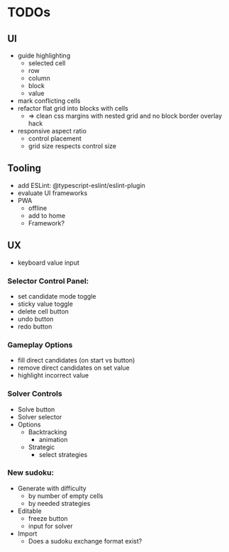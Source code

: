 # TODOs

## UI
- guide highlighting
  - selected cell
  - row
  - column
  - block
  - value
- mark conflicting cells
- refactor flat grid into blocks with cells
  - => clean css margins with nested grid and no block border overlay hack
- responsive aspect ratio
  - control placement
  - grid size respects control size

## Tooling
- add ESLint: @typescript-eslint/eslint-plugin
- evaluate UI frameworks
- PWA
  - offline
  - add to home
  - Framework?

## UX
- keyboard value input

### Selector Control Panel:
- set candidate mode toggle
- sticky value toggle
- delete cell button
- undo button
- redo button
### Gameplay Options
- fill direct candidates (on start vs button)
- remove direct candidates on set value
- highlight incorrect value
### Solver Controls
- Solve button
- Solver selector
- Options
  - Backtracking
    - animation
  - Strategic
    - select strategies
### New sudoku:
- Generate with difficulty
  - by number of empty cells
  - by needed strategies
- Editable
  - freeze button
  - input for solver
- Import
  - Does a sudoku exchange format exist?
